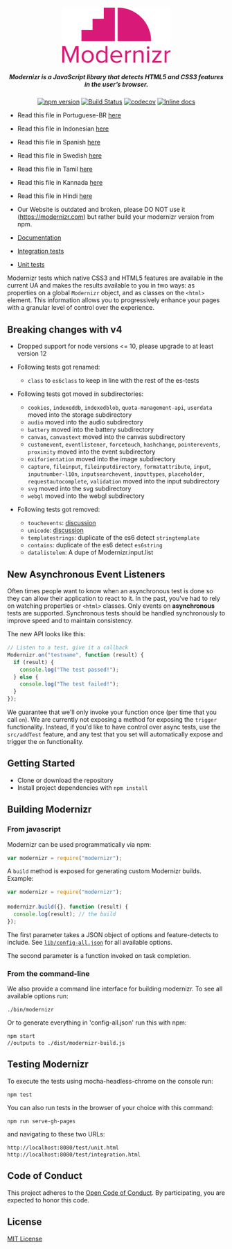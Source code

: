 <p align="center">
   <a href="https://www.npmjs.com/package/modernizr" rel="noopener" target="_blank"><img alt="Modernizr" src="./media/Modernizr-2-Logo-vertical-medium.png" width="250" /></a>
</p>

<div align="center">
  
##### Modernizr is a JavaScript library that detects HTML5 and CSS3 features in the user’s browser.
  
[![npm version](https://badge.fury.io/js/modernizr.svg)](https://badge.fury.io/js/modernizr)
[![Build Status](https://github.com/Modernizr/Modernizr/workflows/Testing/badge.svg)](https://github.com/Modernizr/Modernizr/actions)
[![codecov](https://codecov.io/gh/Modernizr/Modernizr/branch/master/graph/badge.svg)](https://codecov.io/gh/Modernizr/Modernizr)
[![Inline docs](https://inch-ci.org/github/Modernizr/Modernizr.svg?branch=master)](https://inch-ci.org/github/Modernizr/Modernizr)

</div>

- Read this file in Portuguese-BR [here](/README.pt_br.md)
- Read this file in Indonesian [here](/README.id.md)
- Read this file in Spanish [here](/README.sp.md)
- Read this file in Swedish [here](/README.sv.md)
- Read this file in Tamil [here](/README.ta.md)
- Read this file in Kannada [here](/README.ka.md)
- Read this file in Hindi [here](/README.hi.md)

- Our Website is outdated and broken, please DO NOT use it (https://modernizr.com) but rather build your modernizr version from npm.
- [Documentation](https://modernizr.com/docs/)
- [Integration tests](https://modernizr.github.io/Modernizr/test/integration.html)
- [Unit tests](https://modernizr.github.io/Modernizr/test/unit.html)

Modernizr tests which native CSS3 and HTML5 features are available in the current UA and makes the results available to you in two ways: as properties on a global `Modernizr` object, and as classes on the `<html>` element. This information allows you to progressively enhance your pages with a granular level of control over the experience.

## Breaking changes with v4

- Dropped support for node versions <= 10, please upgrade to at least version 12

- Following tests got renamed:

  - `class` to `es6class` to keep in line with the rest of the es-tests

- Following tests got moved in subdirectories:

  - `cookies`, `indexeddb`, `indexedblob`, `quota-management-api`, `userdata` moved into the storage subdirectory
  - `audio` moved into the audio subdirectory
  - `battery` moved into the battery subdirectory
  - `canvas`, `canvastext` moved into the canvas subdirectory
  - `customevent`, `eventlistener`, `forcetouch`, `hashchange`, `pointerevents`, `proximity` moved into the event subdirectory
  - `exiforientation` moved into the image subdirectory
  - `capture`, `fileinput`, `fileinputdirectory`, `formatattribute`, `input`, `inputnumber-l10n`, `inputsearchevent`, `inputtypes`, `placeholder`, `requestautocomplete`, `validation` moved into the input subdirectory
  - `svg` moved into the svg subdirectory
  - `webgl` moved into the webgl subdirectory

- Following tests got removed:

  - `touchevents`: [discussion](https://github.com/Modernizr/Modernizr/pull/2432)
  - `unicode`: [discussion](https://github.com/Modernizr/Modernizr/issues/2468)
  - `templatestrings`: duplicate of the es6 detect `stringtemplate`
  - `contains`: duplicate of the es6 detect `es6string`
  - `datalistelem`: A dupe of Modernizr.input.list

## New Asynchronous Event Listeners

Often times people want to know when an asynchronous test is done so they can allow their application to react to it.
In the past, you've had to rely on watching properties or `<html>` classes. Only events on **asynchronous** tests are
supported. Synchronous tests should be handled synchronously to improve speed and to maintain consistency.

The new API looks like this:

```js
// Listen to a test, give it a callback
Modernizr.on("testname", function (result) {
  if (result) {
    console.log("The test passed!");
  } else {
    console.log("The test failed!");
  }
});
```

We guarantee that we'll only invoke your function once (per time that you call `on`). We are currently not exposing
a method for exposing the `trigger` functionality. Instead, if you'd like to have control over async tests, use the
`src/addTest` feature, and any test that you set will automatically expose and trigger the `on` functionality.

## Getting Started

- Clone or download the repository
- Install project dependencies with `npm install`

## Building Modernizr

### From javascript

Modernizr can be used programmatically via npm:

```js
var modernizr = require("modernizr");
```

A `build` method is exposed for generating custom Modernizr builds. Example:

```javascript
var modernizr = require("modernizr");

modernizr.build({}, function (result) {
  console.log(result); // the build
});
```

The first parameter takes a JSON object of options and feature-detects to include. See [`lib/config-all.json`](lib/config-all.json) for all available options.

The second parameter is a function invoked on task completion.

### From the command-line

We also provide a command line interface for building modernizr.
To see all available options run:

```shell
./bin/modernizr
```

Or to generate everything in 'config-all.json' run this with npm:

```shell
npm start
//outputs to ./dist/modernizr-build.js
```

## Testing Modernizr

To execute the tests using mocha-headless-chrome on the console run:

```shell
npm test
```

You can also run tests in the browser of your choice with this command:

```shell
npm run serve-gh-pages
```

and navigating to these two URLs:

```shell
http://localhost:8080/test/unit.html
http://localhost:8080/test/integration.html
```

## Code of Conduct

This project adheres to the [Open Code of Conduct](https://github.com/Modernizr/Modernizr/blob/master/.github/CODE_OF_CONDUCT.md).
By participating, you are expected to honor this code.

## License

[MIT License](https://opensource.org/licenses/MIT)

